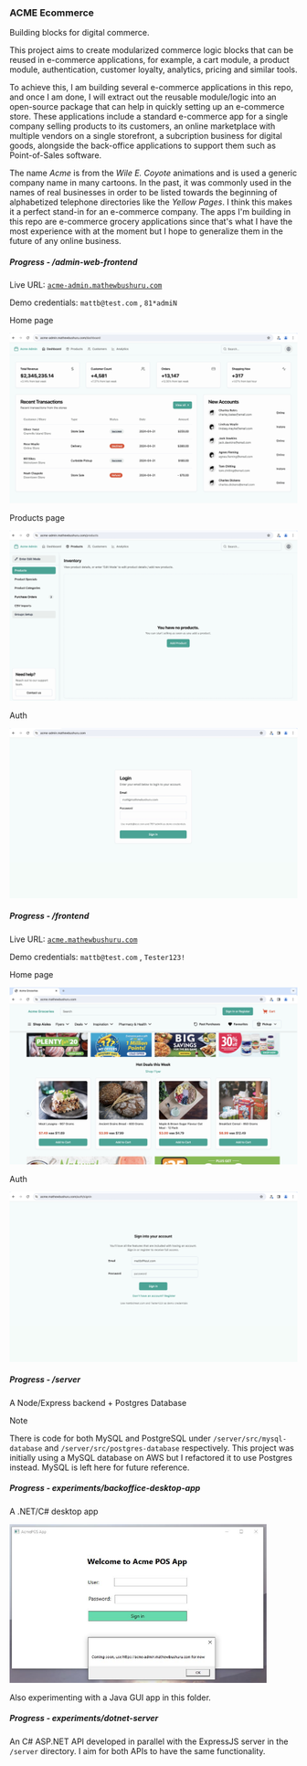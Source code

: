 ### ACME Ecommerce

Building blocks for digital commerce.

This project aims to create modularized commerce logic blocks that can be reused in e-commerce applications, for example, a cart module, a product module, authentication, customer loyalty, analytics, pricing and similar tools.

To achieve this, I am building several e-commerce applications in this repo, and once I am done, I will extract out the reusable module/logic into an open-source package that can help in quickly setting up an e-commerce store. These applications include a standard e-commerce app for a single company selling products to its customers, an online marketplace with multiple vendors on a single storefront, a subcription business for digital goods, alongside the back-office applications to support them such as Point-of-Sales software.

The name *Acme* is from the *Wile E. Coyote* animations and is used a generic company name in many  cartoons. In the past, it was commonly used in the names of real businesses in order to be listed towards the beginning of alphabetized telephone directories like the *Yellow Pages*. I think this makes it a perfect stand-in for an e-commerce company. The apps I'm building in this repo are e-commerce grocery applications since that's what I have the most experience with at the moment but I hope to generalize them in the future of any online business.

##### Progress - /admin-web-frontend

Live URL: [`acme-admin.mathewbushuru.com`](https://acme-admin.mathewbushuru.com/)

Demo credentials: `mattb@test.com` , `81*admiN`

Home page

![home](./.github/docs/admin-frontend2.jpg)

Products page

![product](./.github/docs/admin-products.jpg)

Auth

![sign](./.github/docs/admin-frontend-signin.jpg)

##### Progress - /frontend

Live URL: [`acme.mathewbushuru.com`](https://acme.mathewbushuru.com/)

Demo credentials: `mattb@test.com` , `Tester123!`

Home page

![home](./.github/docs/frontend.jpg)

Auth

![sign](./.github/docs/frontend-signin.jpg)

##### Progress - /server

A Node/Express backend + Postgres Database

> [!NOTE]
> There is code for both MySQL and PostgreSQL under `/server/src/mysql-database` and `/server/src/postgres-database` respectively. This project was initially using a MySQL database on AWS but I refactored it to use Postgres instead. MySQL is left here for future reference.

##### Progress - experiments/backoffice-desktop-app


A .NET/C# desktop app

<img src="./.github/docs/acme-pos-app.JPG" width="450px" />

Also experimenting with a Java GUI app in this folder. 

##### Progress - experiments/dotnet-server

An C# ASP.NET API developed in parallel with the ExpressJS server in the `/server` directory. I aim for both APIs to have the same functionality.